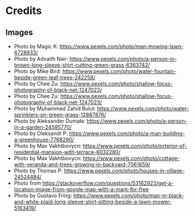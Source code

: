 # Credits

## Images

- Photo by Magic K: https://www.pexels.com/photo/man-mowing-lawn-6728933/
- Photo by Advaith Nair: https://www.pexels.com/photo/a-person-in-brown-long-sleeve-shirt-cutting-green-grass-6363742/
- Photo by Mike Bird: https://www.pexels.com/photo/water-fountain-beside-green-leaf-trees-242258/
- Photo by Chee Zu: https://www.pexels.com/photo/shallow-focus-photography-of-black-net-1247023/
- Photo by Chee Zu: https://www.pexels.com/photo/shallow-focus-photography-of-black-net-1247023/
- Photo by Muhammed Zahid Bulut: https://www.pexels.com/photo/water-sprinklers-on-green-grass-12887876/
- Photo by Aleksander Dumała: https://www.pexels.com/photo/a-person-in-a-garden-24595770/
- Photo by Oleksandr P: https://www.pexels.com/photo/a-man-building-a-greenhouse-7768290/
- Photo by Max Vakhtbovycn: https://www.pexels.com/photo/exterior-of-residential-mansion-with-terrace-6032280/
- Photo by Max Vakhtbovycn: https://www.pexels.com/photo/cottage-with-veranda-and-trees-growing-in-backyard-7061659/
- Photo by Thomas P: https://www.pexels.com/photo/houses-in-village-24524484/
- Photo from https://stackoverflow.com/questions/53162923/get-a-location-image-from-google-map-with-a-mark-for-free
- Photo by Gustavo Fring: https://www.pexels.com/photo/man-in-black-and-white-plaid-long-sleeve-shirt-sitting-beside-a-lawn-mower-5163419/
